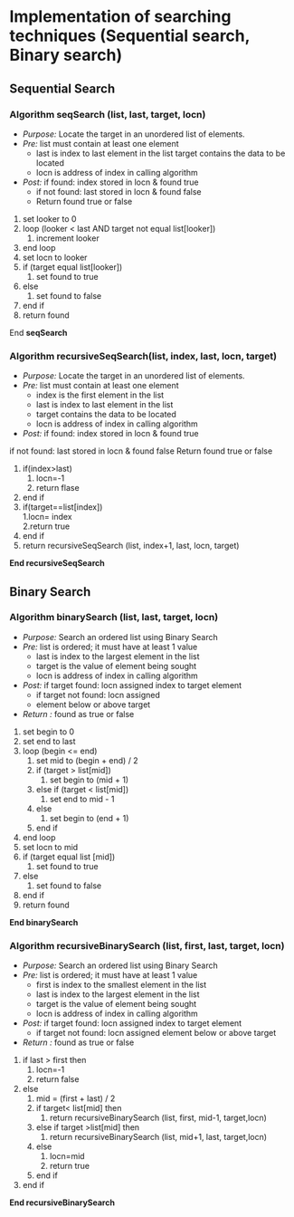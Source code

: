 # Implementation of searching techniques (Sequential search, Binary search)

## Sequential Search

### Algorithm seqSearch (list, last, target, locn)

- *Purpose:* Locate the target in an unordered list of elements.
- *Pre:* list must contain at least one element
  - last is index to last element in the list target contains the data to be located
  - locn is address of index in calling algorithm
- *Post:* if found: index stored in locn & found true
  - if not found: last stored in locn & found false
  - Return found true or false

1. set looker to 0
2. loop (looker < last AND target not equal list[looker])
	1. increment looker
3. end loop
4. set locn to looker
5. if (target equal list[looker])
	1. set found to true
6. else
	1. set found to false
7. end if
8. return found

End **seqSearch**

### Algorithm recursiveSeqSearch(list, index, last, locn, target)

- *Purpose:* Locate the target in an unordered list of elements.
- *Pre:* list must contain at least one element
  - index is the first element in the list
  - last is index to last element in the list
  - target contains the data to be located
  - locn is address of index in calling algorithm
- *Post:* if found: index stored in locn & found true

if not found: last stored in
	locn & found false Return found true or false
1. if(index>last)
	1. locn=-1
	2. return flase
2. end if
3. if(target==list[index])<br>
	1.locn= index<br>
	2.return true
4. end if
5. return recursiveSeqSearch (list, index+1, last, locn, target)

**End recursiveSeqSearch**

## Binary Search

### Algorithm binarySearch (list, last, target, locn)

- *Purpose:* Search an ordered list using Binary Search
- *Pre:* list is ordered; it must have at least 1 value
  - last is index to the largest element in the list
  - target is the value of element being sought
  - locn is address of index in calling algorithm  
- *Post:* if target found: locn assigned index to target element
  - if target not found: locn assigned
  - element below or above target
- *Return :* found as true or false

1. set begin to 0
2. set end to last
3. loop (begin <= end)
	1. set mid to (begin + end) / 2
	2. if (target > list[mid])
		1. set begin to (mid + 1)
	3. else if (target < list[mid])
		1. set end to mid - 1
	4. else
		1. set begin to (end + 1)
	5. end if
4. end loop
5. set locn to mid
6. if (target equal list [mid])
	1. set found to true
7. else
	1. set found to false
8. end if
9. return found

**End binarySearch**

### Algorithm recursiveBinarySearch (list, first, last, target, locn)

- *Purpose:* Search an ordered list using Binary Search
- *Pre:* list is ordered; it must have at least 1 value
  - first is index to the smallest element in the list
  - last is index to the largest element in the list
  - target is the value of element being sought
  - locn is address of index in calling algorithm
- *Post:* if target found: locn assigned index to target element
  - if target not found: locn assigned element below or above target
- *Return :* found as true or false

1. if last > first then
	1. locn=-1
	2. return false
2. else
	1. mid = (first + last) / 2
	2. if target< list[mid] then
		1. return recursiveBinarySearch (list, first, mid-1, target,locn)
	3. else if target >list[mid] then
		1. return recursiveBinarySearch (list, mid+1, last, target,locn)
	4. else
		1. locn=mid
		2. return true
	5. end if
3. end if

**End recursiveBinarySearch**
